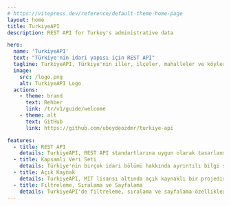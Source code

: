 ```yaml
---
# https://vitepress.dev/reference/default-theme-home-page
layout: home
title: TurkiyeAPI
description: REST API for Turkey's administrative data

hero:
  name: 'TurkiyeAPI'
  text: "Türkiye'nin idari yapısı için REST API"
  tagline: TurkiyeAPI, Türkiye'nin iller, ilçeler, mahalleler ve köyler dahil olmak üzere idari bölümleri hakkında demografik ve coğrafi verilerle ayrıntılı bilgi sağlayan kapsamlı bir REST API'dır.
  image:
    src: /logo.png
    alt: TurkiyeAPI Logo
  actions:
    - theme: brand
      text: Rehber
      link: /tr/v1/guide/welcome
    - theme: alt
      text: GitHub
      link: https://github.com/ubeydeozdmr/turkiye-api

features:
  - title: REST API
    details: TurkiyeAPI, REST API standartlarına uygun olarak tasarlanmıştır.
  - title: Kapsamlı Veri Seti
    details: Türkiye'nin birçok idari bölümü hakkında ayrıntılı bilgi sağlar.
  - title: Açık Kaynak
    details: TurkiyeAPI, MIT lisansı altında açık kaynaklı bir projedir ve herkese açıktır.
  - title: Filtreleme, Sıralama ve Sayfalama
    details: TurkiyeAPI'de filtreleme, sıralama ve sayfalama özellikleri bulunmaktadır.
---
```

